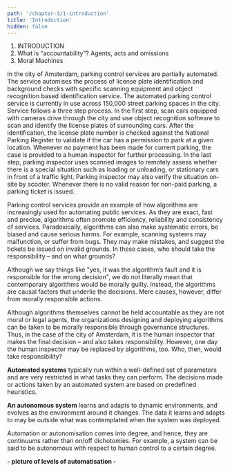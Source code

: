 ```yaml
---
path: '/chapter-3/1-introduction'
title: 'Introduction'
hidden: false
---
```


<text-box variant='Intro' name='Learning objectives'>

1. INTRODUCTION
2. What is “accountability”? Agents, acts and omissions
3. Moral Machines

</text-box>

In the city of Amsterdam, parking control services are partially automated. The service automises
the process of license plate identification and background checks with specific scanning equipment
and object recognition based identification service. The automated parking control service is
currently in use across 150,000 street parking spaces in the city. Service follows a three step
process. In the first step, scan cars equipped with cameras drive through the city and use object
recognition software to scan and identify the license plates of surrounding cars. After the
identification, the license plate number is checked against the National Parking Register to validate
if the car has a permission to park at a given location. Whenever no payment has been made for
current parking, the case is provided to a human inspector for further processing. In the last step,
parking inspector uses scanned images to remotely assess whether there is a special situation such
as loading or unloading, or stationary cars in front of a traffic light. Parking inspector may also
verify the situation on-site by scooter. Whenever there is no valid reason for non-paid parking, a
parking ticket is issued.

Parking control services provide an example of how algorithms are increasingly used for automating public services.  As they are exact, fast and precise, algorithms often promote efficiency, reliability and consistency of services.  Paradoxically, algorithms can also make systematic errors, be biased and cause serious harms. For example, scanning systems may malfunction, or suffer from bugs. They may make mistakes, and suggest the tickets be issued on invalid grounds. In these cases, who should take the responsibility – and on what grounds?

Although we say things like "yes, it was the algorithm’s fault and it is responsible for the wrong decision", we do not literally mean that contemporary algorithms would be morally guilty. Instead, the algorithms are causal factors that underlie the decisions. Mere causes, however, differ from morally responsible actions.

Although algorithms themselves cannot be held accountable as they are not moral or legal agents, the organizations designing and deploying algorithms can be taken to be morally responsible  through governance structures. Thus, in the case of the city of Amsterdam, it is the human inspector that makes the final decision – and also takes responsibility. However, one day the human inspector may be replaced by algorithms, too. Who, then, would take responsibility?


<text-box variant="hint" name="Automated vs. autonomous decision making">

**Automated systems** typically run within a well-defined set of parameters and are very
restricted in what tasks they can perform. The decisions made or actions taken by an
automated system are based on predefined heuristics.

**An autonomous system** learns and adapts to dynamic environments, and evolves as the
environment around it changes. The data it learns and adapts to may be outside what was
contemplated when the system was deployed.

Automation or autonomisation comes into degree, and hence, they are continuums rather
than on/off dichotomies. For example, a system can be said to be autonomous with
respect to human control to a certain degree.

  **- picture of levels of automatisation -**

</text-box>
